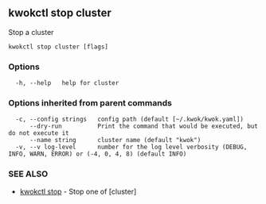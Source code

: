 ## kwokctl stop cluster

Stop a cluster

```
kwokctl stop cluster [flags]
```

### Options

```
  -h, --help   help for cluster
```

### Options inherited from parent commands

```
  -c, --config strings   config path (default [~/.kwok/kwok.yaml])
      --dry-run          Print the command that would be executed, but do not execute it
      --name string      cluster name (default "kwok")
  -v, --v log-level      number for the log level verbosity (DEBUG, INFO, WARN, ERROR) or (-4, 0, 4, 8) (default INFO)
```

### SEE ALSO

* [kwokctl stop](kwokctl_stop.md)	 - Stop one of [cluster]

